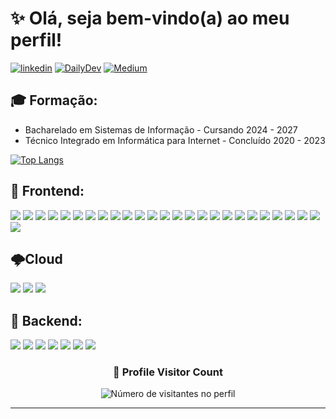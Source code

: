 
<!--
**Denilson-B-Sousa/Denilson-B-Sousa** is a ✨ _special_ ✨ repository because its `README.md` (this file) appears on your GitHub profile.-->
<h1>✨ Olá, seja bem-vindo(a) ao meu perfil! </h1>

[![linkedin](https://img.shields.io/badge/linkedin-0A66C2?style=for-the-badge&logo=linkedin&logoColor=white)](https://www.linkedin.com/)
[![DailyDev](https://img.shields.io/badge/daily.dev-CE3DF3?style=for-the-badge&logo=dailydotdev&logoColor=white)](https://app.daily.dev/denilsonbsousa)
[![Medium](https://img.shields.io/badge/Medium-12100E?style=for-the-badge&logo=medium&logoColor=white)](https://medium.com/@denilson.b.sousa2023
)

<h2>🎓 Formação:</h2>
  <ul>
    <li>Bacharelado em Sistemas de Informação - Cursando 2024 - 2027 </li>
    <li>Técnico Integrado em Informática para Internet - Concluído 2020 - 2023</li>
  </ul>

[![Top Langs](https://github-readme-stats.vercel.app/api/top-langs/?username=Denilson-B-Sousa&layout=compact)](https://github.com/Denilson-B-Sousa/github-readme-stats)

  
<h2>🚀 Frontend:</h2> 
<div>
  <img src="https://img.shields.io/badge/Next-black?style=for-the-badge&logo=next.js&logoColor=white" />
  <img src="https://img.shields.io/badge/React-20232A?style=for-the-badge&logo=react&logoColor=61DAFB" /> 
  <img src="https://img.shields.io/badge/TypeScript-007ACC?style=for-the-badge&logo=typescript&logoColor=white" />
  <img src="https://img.shields.io/badge/JavaScript-323330?style=for-the-badge&logo=javascript&logoColor=F7DF1E" />
  <img src="https://img.shields.io/badge/Vite-B73BFE?style=for-the-badge&logo=vite&logoColor=FFD62E"/>
  <img src="https://img.shields.io/badge/Vitest-%236E9F18?style=for-the-badge&logo=Vitest&logoColor=%23fcd703"/>
  <img src="https://img.shields.io/badge/Redux-593D88?style=for-the-badge&logo=redux&logoColor=white"/>
  <img src="https://img.shields.io/badge/axios-671ddf?&style=for-the-badge&logo=axios&logoColor=white"/>
  <img src="https://img.shields.io/badge/-React%20Query-FF4154?style=for-the-badge&logo=react%20query&logoColor=white"/>
  <img src="https://img.shields.io/badge/React_Router-CA4245?style=for-the-badge&logo=react-router&logoColor=white"/>
  <img src="https://img.shields.io/badge/React%20Hook%20Form-%23EC5990.svg?style=for-the-badge&logo=reacthookform&logoColor=white"/>
  <img src="https://img.shields.io/badge/Zod-000000?style=for-the-badge&logo=zod&logoColor=3068B7"/>
  <img src="https://img.shields.io/badge/radix%20ui-161618.svg?style=for-the-badge&logo=radix-ui&logoColor=white"/>
  <img src="https://img.shields.io/badge/HTML5-E34F26?style=for-the-badge&logo=html5&logoColor=white" />
  <img src="https://img.shields.io/badge/CSS3-1572B6?style=for-the-badge&logo=css3&logoColor=white"/>
  <img src="https://img.shields.io/badge/Tailwind_CSS-38B2AC?style=for-the-badge&logo=tailwind-css&logoColor=white" /> 
  <img src="https://img.shields.io/badge/Bootstrap-563D7C?style=for-the-badge&logo=bootstrap&logoColor=white"/>
  <img src="https://img.shields.io/badge/styled--components-DB7093?style=for-the-badge&logo=styled-components&logoColor=white"/>
  <img src="https://img.shields.io/badge/Git-E34F26?style=for-the-badge&logo=git&logoColor=white"/>
  <img src="https://img.shields.io/badge/prettier-1A2C34?style=for-the-badge&logo=prettier&logoColor=F7BA3E"/>
  <img src="https://img.shields.io/badge/eslint-3A33D1?style=for-the-badge&logo=eslint&logoColor=white"/>
  <img src="https://img.shields.io/badge/stylelint-000?style=for-the-badge&logo=stylelint&logoColor=white"/>
  <img src="https://img.shields.io/badge/-Storybook-FF4785?style=for-the-badge&logo=storybook&logoColor=white"/>
  <img src="https://img.shields.io/badge/figma-%23F24E1E.svg?style=for-the-badge&logo=figma&logoColor=white"/> 
  <img src="https://img.shields.io/badge/Dribbble-EA4C89?style=for-the-badge&logo=dribbble&logoColor=white"/>
  <img src="https://img.shields.io/badge/Gimp-657D8B?style=for-the-badge&logo=gimp&logoColor=FFFFFF"/>

</div>

<h2>🌩Cloud</h2>
<div>
  <img src="https://img.shields.io/badge/Amazon_AWS-232F3E?style=for-the-badge&logo=amazon-aws&logoColor=white" /> 
  <img src="https://img.shields.io/badge/Amazon%20S3-FF9900?style=for-the-badge&logo=amazons3&logoColor=white"/> 
  <img src="https://img.shields.io/badge/Amazon%20EC2-FF9900?style=for-the-badge&logo=amazons2&logoColor=white"/>  

</div>
  

<h2>🎯 Backend:</h2> 
<div>
  <img src="https://img.shields.io/badge/Spring_Boot-6DB33F?style=for-the-badge&logo=spring-boot&logoColor=white" />
  <img src="https://img.shields.io/badge/Spring_Security-6DB33F?style=for-the-badge&logo=Spring-Security&logoColor=white"/>
  <img src="https://img.shields.io/badge/Swagger-85EA2D?style=for-the-badge&logo=Swagger&logoColor=white"/>
  <img src="https://img.shields.io/badge/Java-ED8B00?style=for-the-badge&logo=java&logoColor=white" />
  <img src="https://img.shields.io/badge/MySQL-00000F?style=for-the-badge&logo=mysql&logoColor=white"/>
  <img src="https://img.shields.io/badge/C-00599C?style=for-the-badge&logo=c&logoColor=white" />
  <img src="https://img.shields.io/badge/firebase-ffca28?style=for-the-badge&logo=firebase&logoColor=black"/>
</div>

  
  <div align="center">
  <h3><b>📍 Profile Visitor Count</b></h3>
</div>

<p align="center">
  <img
    src="https://profile-counter.glitch.me/Denilson-B-Sousa/count.svg"
    alt="Número de visitantes no perfil"
  />
</p>


  
<hr>

